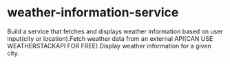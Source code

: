 # weather-information-service
Build a service that fetches and displays weather information based on user input(city or location).Fetch weather data from an external API(CAN USE WEATHERSTACKAPI FOR FREE).Display weather information for a given city.
